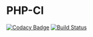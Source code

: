 PHP-CI
========================

[![Codacy Badge](https://api.codacy.com/project/badge/Grade/f3bc79edc08140e7a1f9a3a72201995b)](https://www.codacy.com/app/jere.marchand/php-ci?utm_source=github.com&amp;utm_medium=referral&amp;utm_content=Shusui95/php-ci&amp;utm_campaign=Badge_Grade)
[![Build Status](https://travis-ci.org/Shusui95/php-ci.svg?branch=master)](https://travis-ci.org/Shusui95/php-ci)